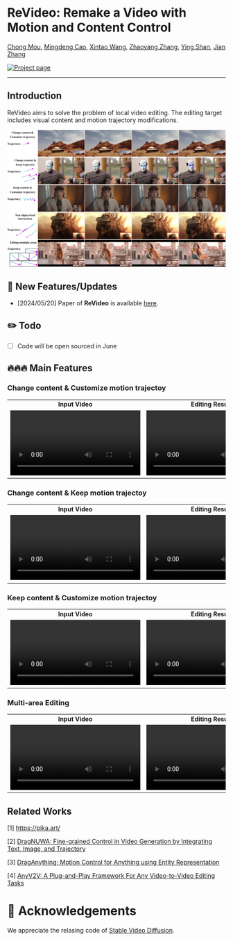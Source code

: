 # ReVideo: Remake a Video with Motion and Content Control
[Chong Mou](https://scholar.google.com/citations?user=SYQoDk0AAAAJ&hl=zh-CN),
[Mingdeng Cao](https://scholar.google.com/citations?user=EcS0L5sAAAAJ&hl=en),
[Xintao Wang](https://xinntao.github.io/),
[Zhaoyang Zhang](https://zzyfd.github.io/),
[Ying Shan](https://scholar.google.com/citations?user=4oXBp9UAAAAJ),
[Jian Zhang](https://jianzhang.tech/)

[![Project page](https://img.shields.io/badge/Project-Page-brightgreen)](https://mc-e.github.io/project/ReVideo/)

---
## Introduction
ReVideo aims to solve the problem of local video editing. The editing target includes visual content and motion trajectory modifications.
<p align="center">
  <img src="asserts/teaser.jpg">
</p>

## 📰 **New Features/Updates**
- [2024/05/20] Paper of **ReVideo** is available [here]().

## ✏️ Todo
- [ ] Code will be open sourced in June

## 🔥🔥🔥 Main Features
### Change content & Customize motion trajectoy
<table class="center">
<tr>
  <td style="text-align:center;"><b>Input Video</b></td>
  <td style="text-align:center;"><b>Editing Result</b></td>
</tr>
<tr>
  <td><video src="https://github.com/MC-E/DragonDiffusion/assets/54032224/222f35da-7396-4989-a3c3-9ab4a2e5fa98" autoplay></td>
  <td><video src="https://github.com/MC-E/DragonDiffusion/assets/54032224/c128f1d7-30e4-49e7-b6b7-9d5f428ff882" autoplay></td>
</tr>
</table>

### Change content & Keep motion trajectoy
<table class="center">
<tr>
  <td style="text-align:center;"><b>Input Video</b></td>
  <td style="text-align:center;"><b>Editing Result</b></td>
</tr>
<tr>
  <td><video src="https://github.com/MC-E/DragonDiffusion/assets/54032224/d25dce6a-88cf-45ad-9177-76df9fffe819" autoplay></td>
  <td><video src="https://github.com/MC-E/DragonDiffusion/assets/54032224/06c8f19d-4569-417f-a4a3-1782a09404db" autoplay></td>
</tr>
</table>

### Keep content & Customize motion trajectoy
<table class="center">
<tr>
  <td style="text-align:center;"><b>Input Video</b></td>
  <td style="text-align:center;"><b>Editing Result</b></td>
</tr>
<tr>
  <td><video src="https://github.com/MC-E/DragonDiffusion/assets/54032224/490b4e9b-c1af-4f87-83de-c6b27f4a925b" autoplay></td>
  <td><video src="https://github.com/MC-E/DragonDiffusion/assets/54032224/93f77c7b-23a8-4b1e-8e6d-1abf57fd1130" autoplay></td>
</tr>
</table>

### Multi-area Editing
<table class="center">
<tr>
  <td style="text-align:center;"><b>Input Video</b></td>
  <td style="text-align:center;"><b>Editing Result</b></td>
</tr>
<tr>
  <td><video src="https://github.com/MC-E/DragonDiffusion/assets/54032224/339263b6-ea97-4c43-8617-b40459b1973c" autoplay></td>
  <td><video src="https://github.com/MC-E/DragonDiffusion/assets/54032224/7a005b3a-ff3e-492c-9643-0fd921b0b53e" autoplay></td>
</tr>
</table>

## Related Works
<p>
[1] <a href="https://pika.art/">https://pika.art/</a>
</p>
<p>
[2] <a href="https://arxiv.org/abs/2308.08089">DragNUWA: Fine-grained Control in Video Generation by Integrating Text, Image, and Trajectory</a>
</p>
<p>
[3] <a href="https://arxiv.org/abs/2403.07420">
    DragAnything: Motion Control for Anything using Entity Representation</a>
</p>
<p>
[4] <a href="https://arxiv.org/abs/2403.14468/">AnyV2V: A Plug-and-Play Framework For Any Video-to-Video Editing Tasks</a>
</p>

# 🤗 Acknowledgements
We appreciate the relasing code of [Stable Video Diffusion](https://github.com/Stability-AI/generative-models).
